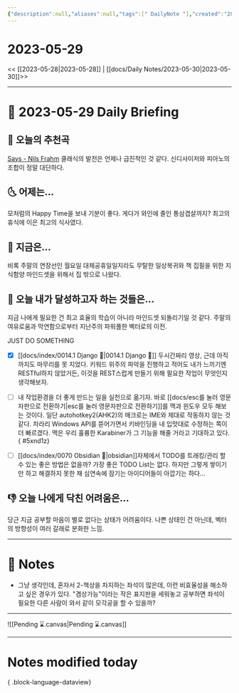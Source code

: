 ```yaml
---
{"description":null,"aliases":null,"tags":[" DailyNote "],"created":"2023-05-29T15:42:46","updated":"2023-07-15T21:30:20","title":"2023-05-29","dg-publish":true,"permalink":"/docs/daily-notes/2023-05-29/","dgPassFrontmatter":true}
---
```



# 2023-05-29

<< [[2023-05-28\|2023-05-28]] | [[docs/Daily Notes/2023-05-30\|2023-05-30]]>>

---

# 📅 2023-05-29 Daily Briefing

## 🎵 오늘의 추천곡

[Says - Nils Frahm](https://youtu.be/xLNeZogTsK8) 클래식의 발전은 언제나 급진적인 것 같다. 신디사이저와 피아노의 조합이 정말 대단하다.

## 🌜 어제는...

모처럼의 Happy Time을 보내 기분이 좋다. 게다가 와인에 졸인 통삼겹살까지? 최고의 휴식에 이은 최고의 식사였다.

## 🙌 지금은...

비록 주말의 연장선인 월요일 대체공휴일일지라도 무탈한 일상복귀와 책 집필을 위한 지식함양 마인드셋을 위해서 집 밖으로 나왔다. 

## 🚀 오늘 내가 달성하고자 하는 것들은...

지금 나에게 필요한 건 최고 효율의 학습이 아니라 마인드셋 되돌리기일 것 같다. 주말의 여유로움과 막연함으로부터 지난주의 파워풀한 벡터로의 이전. 

JUST DO SOMETHING

- [x] [[docs/index/0014.1 Django 🎈\|0014.1 Django 🎈]] 두시간짜리 영상, 근데 아직까지도 마무리를 못 지었다. 키워드 위주의 파악을 진행하고 적어도 내가 느끼기엔 RESTful하지 않았거든, 이것을 REST스럽게 만들기 위해 필요한 작업이 무엇인지 생각해보자.
- [ ] 내 작업환경을 더 좋게 만드는 일을 실천으로 옮기자. 바로 [[docs/esc를 눌러 영문자판으로 전환하기\|esc를 눌러 영문자판으로 전환하기]]를 맥과 윈도우 모두 해보는 것이다. 일단 autohotkey2(AHK2)의 매크로는 IME와 제대로 작동하지 않는 것 같다. 차라리 Windows API를 뜯어가면서 키바인딩을 내 입맛대로 수정하는 쪽이 더 빠르겠다. 맥은 우리 훌륭한 Karabiner가 그 기능을 해줄 거라고 기대하고 있다.
{ #5xnd1z}

- [ ] [[docs/index/0070 Obsidian 💎\|obsidian]]자체에서 TODO를 트래킹/관리 할 수 있는 좋은 방법은 없을까? 가장 좋은 TODO List는 없다. 하지만 그렇게 쌓이기만 하고 해결하지 못한 채 심연속에 잠기는 아이디어들이 아깝기는 하다...

## 👎 오늘 나에게 닥친 어려움은...

당근 지금 공부할 마음이 별로 없다는 상태가 어려움이다. 나쁜 상태인 건 아닌데, 벡터의 방향성이 여러 갈래로 분화한 느낌.

---

# 📝 Notes

- 그냥 생각인데, 혼자서 2-책상을 차지하는 좌석이 많은데, 이런 비효율성을 해소하고 싶은 경우가 있다. "겸상가능"이라는 작은 표지판을 세워놓고 공부하면 좌석이 필요한 다른 사람이 와서 같이 모각공을 할 수 있을까?

___

![[Pending ⌛.canvas\|Pending ⌛.canvas]]

---

# Notes modified today


{ .block-language-dataview}
